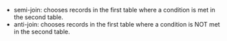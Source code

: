 * semi-join: chooses records in the first table where a condition is met in the second table.
* anti-join: chooses records in the first table where a condition is NOT met in the second table.